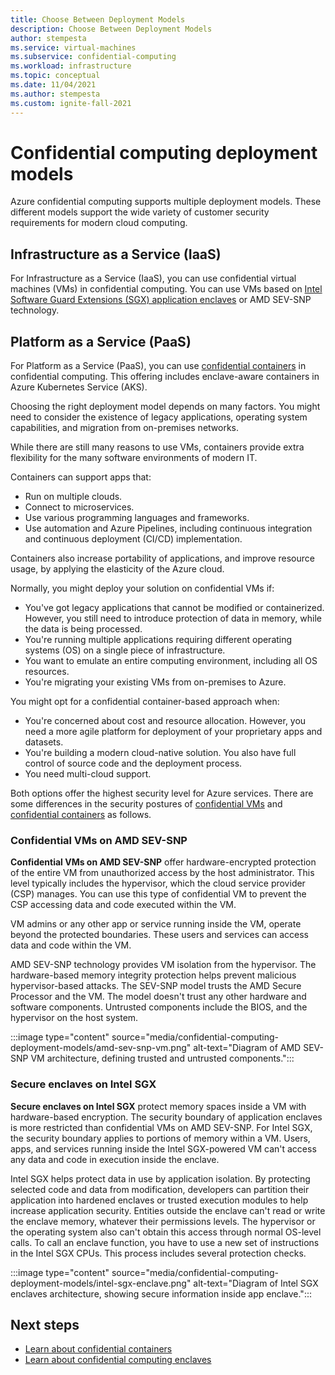 ```yaml
---
title: Choose Between Deployment Models
description: Choose Between Deployment Models
author: stempesta
ms.service: virtual-machines
ms.subservice: confidential-computing
ms.workload: infrastructure
ms.topic: conceptual
ms.date: 11/04/2021
ms.author: stempesta
ms.custom: ignite-fall-2021
---
```


# Confidential computing deployment models

Azure confidential computing supports multiple deployment models. These different models support the wide variety of customer security requirements for modern cloud computing.

## Infrastructure as a Service (IaaS)

For Infrastructure as a Service (IaaS), you can use confidential virtual machines (VMs) in confidential computing. You can use VMs based on [Intel Software Guard Extensions (SGX) application enclaves](confidential-computing-enclaves.md) or AMD SEV-SNP technology.

## Platform as a Service (PaaS)

For Platform as a Service (PaaS), you can use [confidential containers](confidential-containers.md) in confidential computing. This offering includes enclave-aware containers in Azure Kubernetes Service (AKS).

Choosing the right deployment model depends on many factors. You might need to consider the existence of legacy applications, operating system capabilities, and migration from on-premises networks.

While there are still many reasons to use VMs, containers provide extra flexibility for the many software environments of modern IT. 

Containers can support apps that:

- Run on multiple clouds.
- Connect to microservices.
- Use various programming languages and frameworks.
- Use automation and Azure Pipelines, including continuous integration and continuous deployment (CI/CD) implementation.

Containers also increase portability of applications, and improve resource usage, by applying the elasticity of the Azure cloud.

Normally, you might deploy your solution on confidential VMs if:

- You've got legacy applications that cannot be modified or containerized. However, you still need to introduce protection of data in memory, while the data is being processed.
- You're running multiple applications requiring different operating systems (OS) on a single piece of infrastructure.
- You want to emulate an entire computing environment, including all OS resources.
- You're migrating your existing VMs from on-premises to Azure.

You might opt for a confidential container-based approach when:

- You're concerned about cost and resource allocation. However, you need a more agile platform for deployment of your proprietary apps and datasets.
- You're building a modern cloud-native solution. You also have full control of source code and the deployment process.
- You need multi-cloud support.

Both options offer the highest security level for Azure services. There are some differences in the security postures of [confidential VMs](#confidential-vms-on-amd-sev-snp) and [confidential containers](#secure-enclaves-on-intel-sgx) as follows.

### Confidential VMs on AMD SEV-SNP

**Confidential VMs on AMD SEV-SNP** offer hardware-encrypted protection of the entire VM from unauthorized access by the host administrator. This level typically includes the hypervisor, which the cloud service provider (CSP) manages. You can use this type of confidential VM to prevent the CSP accessing data and code executed within the VM.

VM admins or any other app or service running inside the VM, operate beyond the protected boundaries. These users and services can access data and code within the VM.

AMD SEV-SNP technology provides VM isolation from the hypervisor. The hardware-based memory integrity protection helps prevent malicious hypervisor-based attacks. The SEV-SNP model trusts the AMD Secure Processor and the VM. The model doesn't trust any other hardware and software components. Untrusted components include the BIOS, and the hypervisor on the host system.

:::image type="content" source="media/confidential-computing-deployment-models/amd-sev-snp-vm.png" alt-text="Diagram of AMD SEV-SNP VM architecture, defining trusted and untrusted components.":::

### Secure enclaves on Intel SGX

**Secure enclaves on Intel SGX** protect memory spaces inside a VM with hardware-based encryption. The security boundary of application enclaves is more restricted than confidential VMs on AMD SEV-SNP. For Intel SGX, the security boundary applies to portions of memory within a VM. Users, apps, and services running inside the Intel SGX-powered VM can't access any data and code in execution inside the enclave.

Intel SGX helps protect data in use by application isolation. By protecting selected code and data from modification, developers can partition their application into hardened enclaves or trusted execution modules to help increase application security. Entities outside the enclave can't read or write the enclave memory, whatever their permissions levels. The hypervisor or the operating system also can't obtain this access through normal OS-level calls. To call an enclave function, you have to use a new set of instructions in the Intel SGX CPUs. This process includes several protection checks.

:::image type="content" source="media/confidential-computing-deployment-models/intel-sgx-enclave.png" alt-text="Diagram of Intel SGX enclaves architecture, showing secure information inside app enclave.":::

## Next steps

- [Learn about confidential containers](confidential-containers.md)
- [Learn about confidential computing enclaves](confidential-computing-enclaves.md)
